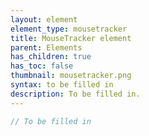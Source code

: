 ```yaml
---
layout: element
element_type: mousetracker
title: MouseTracker element
parent: Elements
has_children: true
has_toc: false
thumbnail: mousetracker.png
syntax: to be filled in
description: To be filled in.
---
```


```javascript
// To be filled in
```


